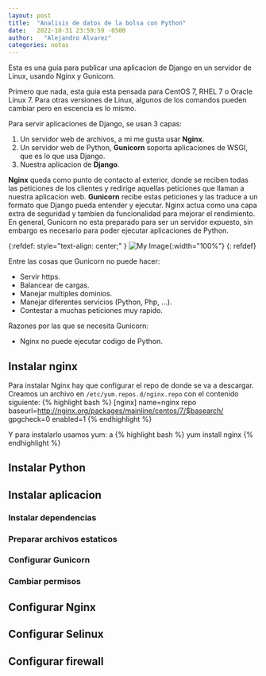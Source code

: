 ```yaml
---
layout: post
title:  "Analisis de datos de la bolsa con Python"
date:   2022-10-31 23:59:59 -0500
author:   "Alejandro Alvarez"
categories: notas
---
```


Esta es una guia para publicar una aplicacion de Django en un servidor de Linux, usando Nginx y Gunicorn. 

Primero que nada, esta guia esta pensada para CentOS 7, RHEL 7 o Oracle Linux 7. Para otras versiones de Linux, algunos de los comandos pueden cambiar pero en escencia es lo mismo.

Para servir aplicaciones de Django, se usan 3 capas:
1. Un servidor web de archivos, a mi me gusta usar __Nginx__.
2. Un servidor web de Python, __Gunicorn__ soporta aplicaciones de WSGI, que es lo que usa Django.
3. Nuestra aplicacion de __Django__.

__Nginx__ queda como punto de contacto al exterior, donde se reciben todas las peticiones de los clientes y redirige aquellas peticiones que llaman a nuestra aplicacion web. __Gunicorn__ recibe estas peticiones y las traduce a un formato que Django pueda entender y ejecutar. Nginx actua como una capa extra de seguridad y tambien da funcionalidad para mejorar el rendimiento. En general, Gunicorn no esta preparado para ser un servidor expuesto, sin embargo es necesario para poder ejecutar aplicaciones de Python.

{:refdef: style="text-align: center;" }
![My Image](/notas/assets/nginx-django/diagrama1.png){:width="100%"}
{: refdef}

Entre las cosas que Gunicorn no puede hacer:
- Servir https.
- Balancear de cargas.
- Manejar multiples dominios.
- Manejar diferentes servicios (Python, Php, ...).
- Contestar a muchas peticiones muy rapido.

Razones por las que se necesita Gunicorn:
- Nginx no puede ejecutar codigo de Python.

## Instalar nginx

Para instalar Nginx hay que configurar el repo de donde se va a descargar. Creamos un archivo en `/etc/yum.repos.d/nginx.repo` con el contenido siguiente:
{% highlight bash %}
[nginx]
name=nginx repo
baseurl=http://nginx.org/packages/mainline/centos/7/$basearch/
gpgcheck=0
enabled=1
{% endhighlight %}

Y para instalarlo usamos yum:
a
{% highlight bash %}
yum install nginx
{% endhighlight %}

## Instalar Python
## Instalar aplicacion
### Instalar dependencias
### Preparar archivos estaticos
### Configurar Gunicorn
### Cambiar permisos

## Configurar Nginx
## Configurar Selinux
## Configurar firewall

